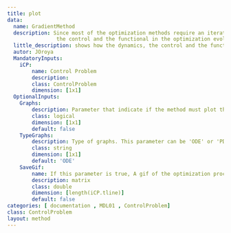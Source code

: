 ```yaml
---
title: plot
data: 
  name: GradientMethod
  description: Since most of the optimization methods require an iterative process, plot shows how the dynamics, 
                the control and the functional in the optimization evolve.
  little_description: shows how the dynamics, the control and the functional in the optimization evolve.
  autor: JOroya
  MandatoryInputs:   
    iCP: 
        name: Control Problem
        description: 
        class: ControlProblem
        dimension: [1x1]
  OptionalInputs:
    Graphs:
        description: Parameter that indicate if the method must plot the optimization, while is calculate 
        class: logical
        dimension: [1x1]
        default: false        
    TypeGraphs:
        description: Type of graphs. This parameter can be 'ODE' or 'PDE' 
        class: string
        dimension: [1x1]
        default: 'ODE'
    SaveGif:
        name: If this parameter is true, A gif of the optimization process is created
        description: matrix 
        class: double
        dimension: [length(iCP.tline)]
        default: false
categories: [ documentation , MDL01 , ControlProblem]
class: ControlProblem
layout: method
---
```

